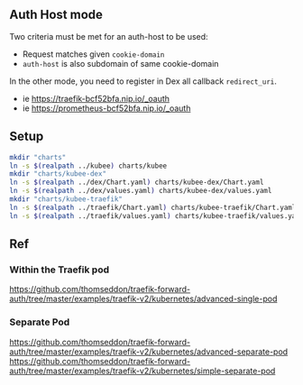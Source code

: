 

## Auth Host mode

Two criteria must be met for an auth-host to be used:
* Request matches given `cookie-domain`
* `auth-host` is also subdomain of same cookie-domain

In the other mode, you need to register in Dex all callback `redirect_uri`.
* ie https://traefik-bcf52bfa.nip.io/_oauth
* ie https://prometheus-bcf52bfa.nip.io/_oauth

## Setup

```bash
mkdir "charts"
ln -s $(realpath ../kubee) charts/kubee
mkdir "charts/kubee-dex"
ln -s $(realpath ../dex/Chart.yaml) charts/kubee-dex/Chart.yaml
ln -s $(realpath ../dex/values.yaml) charts/kubee-dex/values.yaml
mkdir "charts/kubee-traefik"
ln -s $(realpath ../traefik/Chart.yaml) charts/kubee-traefik/Chart.yaml
ln -s $(realpath ../traefik/values.yaml) charts/kubee-traefik/values.yaml
```

## Ref

### Within the Traefik pod

https://github.com/thomseddon/traefik-forward-auth/tree/master/examples/traefik-v2/kubernetes/advanced-single-pod

### Separate Pod
https://github.com/thomseddon/traefik-forward-auth/tree/master/examples/traefik-v2/kubernetes/advanced-separate-pod
https://github.com/thomseddon/traefik-forward-auth/tree/master/examples/traefik-v2/kubernetes/simple-separate-pod
